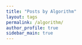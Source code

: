 ```yaml
---
title: "Posts by Algorithm"
layout: tags
permalink: /algorithm/
author_profile: true
sidebar_main: true
---
```

